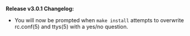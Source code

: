 **Release v3.0.1 Changelog:**
* You will now be prompted when `make install` attempts to overwrite rc.conf(5) and ttys(5) with a yes/no question.
